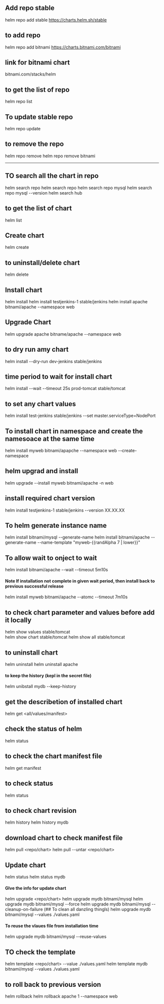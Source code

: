 ## Add repo stable
helm repo add stable https://charts.helm.sh/stable
## to add repo
helm repo add bitnami https://charts.bitnami.com/bitnami

## link for bitnami chart
bitnami.com/stacks/helm

## to get the list of repo
helm repo list

## To update stable repo
helm repo update

## to remove the repo
helm repo remove <repo name>
helm repo remove bitnami
******************
## TO search all the chart in repo
helm search repo
helm search repo <repo name>
helm search repo mysql
helm search repo mysql --version
helm search hub <package name>

## to get the list of chart
helm list

## Create chart 
helm create <any name>

## to uninstall/delete chart
helm delete <chart name>

## Install chart
helm install <release name> <repo> <chart name>
helm install testjenkins-1 stable/jenkins
helm install apache bitnami/apache --namespace web

## Upgrade Chart
helm upgrade apache bitname/apache --namespace web



## to dry run amy chart
helm install --dry-run dev-jenkins stable/jenkins

## time period to wait for install chart
helm install --wait --timeout 25s prod-tomcat stable/tomcat
## to set any chart values
helm install test-jenkins stable/jenkins --set master.serviceType=NodePort
## To install chart in namespace and create the namesoace at the same time
helm install myweb bitnami/apapche --namespace web --create-namespace
## helm upgrad and install
helm upgrade --install myweb bitnami/apache -n web
## install required chart version
helm install testjenkins-1 stable/jenkins --version XX.XX.XX

## To helm generate instance name
helm install bitnami/mysql --generate-name
helm install bitnami/apache --generate-name --name-template "myweb-{{randAlpha 7 | lower}}"

## To allow wait to onject to wait
helm install bitnami/apache --wait --timeout 5m10s

#### Note If installation not complete in given wait period, then install back to previous successful release
helm install myweb bitnami/apache --atomc --timeout 7m10s




## to check chart parameter and values before add it locally
helm show values stable/tomcat  
helm show chart stable/tomcat
helm show all stable/tomcat 

## to uninstall chart
helm uninstall <chart name>
helm uninstall apache

#### to keep the history (kepl in the secret file)
helm unibstall mydb --keep-history

## get the describetion of installed chart 
helm get <all/values/manifest> <chart name>

## check the status of helm
helm status <chart name> 



## to check the chart manifest file 
helm get manifest <chart name>

## to check status
helm status <chart name>

## to check chart revision
helm history <instance name>
helm history mydb


## download chart to check manifest file
helm pull <repo/chart>
helm pull --untar <repo/chart>

## Update chart
helm status <instance name>
helm status mydb
#### GIve the info for update chart
helm upgrade <chart name> <repo/chart>
helm upgrade mydb bitnami/mysql
helm upgrade mydb bitnami/mysql --force
helm upgrade mydb bitnami/mysql --cleanup-on-failure (## To clean all danzling thingls)
helm upgrade mydb bitnami/mysql --values ./values.yaml
#### To reuse the vlaues file from installation time
helm upgrade mydb bitnami/mysql --reuse-values

## TO check the template 
helm template <instance> <repo/chart> --value ./values.yaml
helm template mydb bitnami/mysql --values ./values.yaml

## to roll back to previous version
helm rollback <instance name> <revision>
helm rollback apache 1 --namespace web

